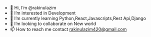 - 👋 Hi, I’m @rakinulazim
- 👀 I’m interested in Development 
- 🌱 I’m currently learning Python,React,Javascripts,Rest Api,Django
- 💞️ I’m looking to collaborate on New world
- 📫 How to reach me contact rakinulazim420@gmail.com

<!---
rakinulazim/rakinulazim is a ✨ special ✨ repository because its `README.md` (this file) appears on your GitHub profile.
You can click the Preview link to take a look at your changes.
--->

